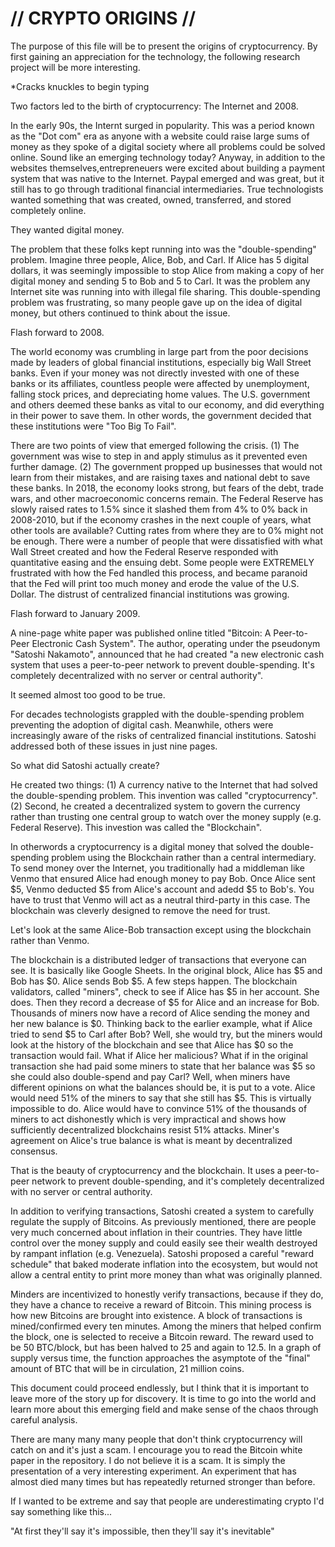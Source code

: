 # // CRYPTO ORIGINS //

The purpose of this file will be to present the origins of cryptocurrency. 
By first gaining an appreciation for the technology, the following research project will be more interesting.

*Cracks knuckles to begin typing

Two factors led to the birth of cryptocurrency: The Internet and 2008.

In the early 90s, the Internt surged in popularity. This was a period known as the "Dot com" era as anyone with
a website could raise large sums of money as they spoke of a digital society where all problems could be solved online. 
Sound like an emerging technology today? Anyway, in addition to the websites themselves,entrepreneuers were excited about 
building a payment system that was native to the Internet. Paypal emerged and was great, but it still has to go through 
traditional financial intermediaries. True technologists wanted something that was created, owned, transferred, and stored 
completely online.

They wanted digital money.

The problem that these folks kept running into was the "double-spending" problem. Imagine three people,
Alice, Bob, and Carl. If Alice has 5 digital dollars, it was seemingly impossible to stop Alice from making a copy of
her digital money and sending 5 to Bob and 5 to Carl. It was the problem any Internet site was running into with
illegal file sharing. This double-spending problem was frustrating, so many people gave up on the idea of digital money,
but others continued to think about the issue.

Flash forward to 2008.

The world economy was crumbling in large part from the poor decisions made by leaders of global financial
institutions, especially big Wall Street banks. Even if your money was not directly invested with one of these
banks or its affiliates, countless people were affected by unemployment, falling stock prices, and depreciating home values. 
The U.S. government and others deemed these banks as vital to our economy, and did everything in their power to save them. 
In other words, the government decided that these institutions were "Too Big To Fail". 

There are two points of view that emerged following the crisis.
(1) The government was wise to step in and apply stimulus as it prevented even further damage.
(2) The government propped up businesses that would not learn from their mistakes, and are raising taxes
and national debt to save these banks. In 2018, the economy looks strong, but fears of the debt, trade wars,
and other macroeconomic concerns remain. The Federal Reserve has slowly raised rates to 1.5% since it slashed them from 4% to 0%
back in 2008-2010, but if the economy crashes in the next couple of years, what other tools are available? Cutting
rates from where they are to 0% might not be enough. There were a number of people that were dissatisfied with what Wall Street 
created and how the Federal Reserve responded with quantitative easing and the ensuing debt.
Some people were EXTREMELY frustrated with how the Fed handled this process, and became paranoid that the Fed will print
too much money and erode the value of the U.S. Dollar. The distrust of centralized financial institutions was growing.

Flash forward to January 2009.

A nine-page white paper was published online titled "Bitcoin: A Peer-to-Peer Electronic Cash System". The author,
operating under the pseudonym "Satoshi Nakamoto", announced that he had created "a new electronic cash system that
uses a peer-to-peer network to prevent double-spending. It's completely decentralized with no server or central authority".

It seemed almost too good to be true.

For decades technologists grappled with the double-spending problem preventing the adoption of digital cash. Meanwhile,
others were increasingly aware of the risks of centralized financial institutions. Satoshi addressed both of these issues
in just nine pages.

So what did Satoshi actually create?

He created two things: (1) A currency native to the Internet that had solved the double-spending problem. This invention
was called "cryptocurrency". (2) Second, he created a decentralized system to govern the currency rather than trusting
one central group to watch over the money supply (e.g. Federal Reserve). This investion was called the "Blockchain".

In otherwords a cryptocurrency is a digital money that solved the double-spending problem using the Blockchain rather than a
central intermediary. To send money over the Internet, you traditionally had a middleman like Venmo that ensured Alice had
enough money to pay Bob. Once Alice sent $5, Venmo deducted $5 from Alice's account and adedd $5 to Bob's. You have to trust
that Venmo will act as a neutral third-party in this case. The blockchain was cleverly designed to remove the need for trust. 

Let's look at the same Alice-Bob transaction except using the blockchain rather than Venmo.

The blockchain is a distributed ledger of transactions that everyone can see. It is basically like Google Sheets.
In the original block, Alice has $5 and Bob has $0. Alice sends Bob $5. A few steps happen. The blockchain validators,
called "miners", check to see if Alice has $5 in her account. She does. Then they record a decrease of $5 for Alice and
an increase for Bob. Thousands of miners now have a record of Alice sending the money and her new balance is $0. Thinking
back to the earlier example, what if Alice tried to send $5 to Carl after Bob? Well, she would try, but the miners would look 
at the history of the blockchain and see that Alice has $0 so the transaction would fail. What if Alice her malicious? What if 
in the original transaction she had paid some miners to state that her balance was $5 so she could also double-spend and pay Carl?
Well, when miners have different opinions on what the balances should be, it is put to a vote. Alice would need 51% of the 
miners to say that she still has $5. This is virtually impossible to do. Alice would have to convince 51% of the thousands
of miners to act dishonestly which is very impractical and shows how sufficiently decentralized blockchains resist 
51% attacks. Miner's agreement on Alice's true balance is what is meant by decentralized consensus.

That is the beauty of cryptocurrency and the blockchain. It uses a peer-to-peer network to prevent double-spending, and
it's completely decentralized with no server or central authority.

In addition to verifying transactions, Satoshi created a system to carefully regulate the supply of Bitcoins. As previously
mentioned, there are people very much concerned about inflation in their countries. They have little control over the money
supply and could easily see their wealth destroyed by rampant inflation (e.g. Venezuela). Satoshi proposed a careful
"reward schedule" that baked moderate inflation into the ecosystem, but would not allow a central entity to print more money
than what was originally planned.

Minders are incentivized to honestly verify transactions, because if they do, they have a chance to receive a reward of Bitcoin.
This mining process is how new Bitcoins are brought into existence. A block of transactions is mined/confirmed every ten minutes.
Among the miners that helped confirm the block, one is selected to receive a Bitcoin reward. The reward used to be 50 BTC/block,
but has been halved to 25 and again to 12.5. In a graph of supply versus time, the function approaches the asymptote of the 
"final" amount of BTC that will be in circulation, 21 million coins.


This document could proceed endlessly, but I think that it is important to leave more of the story up for discovery.
It is time to go into the world and learn more about this emerging field and make sense of the chaos through careful
analysis. 

There are many many many people that don't think cryptocurrency will catch on and it's just a scam.
I encourage you to read the Bitcoin white paper in the repository. I do not believe it is a scam. It is simply the presentation
of a very interesting experiment. An experiment that has almost died many times but has repeatedly returned stronger than before.

If I wanted to be extreme and say that people are underestimating crypto I'd say something like this...

"At first they'll say it's impossible, then they'll say it's inevitable"

